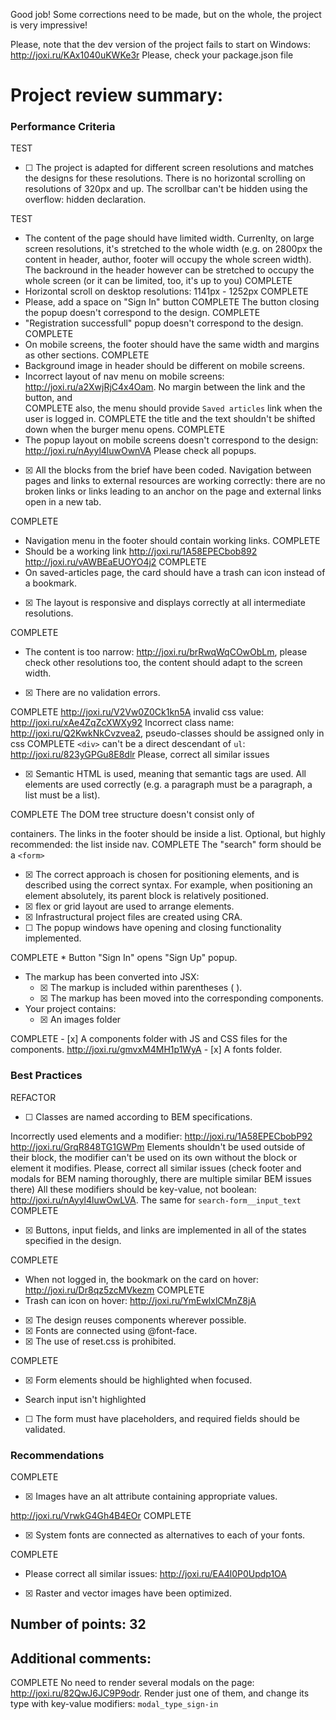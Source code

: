 

Good job! Some corrections need to be made, but on the whole, the project is very impressive!

Please, note that the dev version of the project fails to start on Windows: http://joxi.ru/KAx1040uKWKe3r Please, check your package.json file

# Project review summary:
### Performance Criteria
TEST 
- [ ] <!--14.429--> The project is adapted for different screen resolutions and matches the designs for these resolutions. There is no horizontal scrolling on resolutions of 320px and up. The scrollbar can't be hidden using the overflow: hidden declaration.


TEST 
* The content of the page should have limited width. Currenlty, on large screen resolutions, it's stretched to the whole width (e.g. on 2800px the content in header, author, footer will occupy the whole screen width). The backround in the header however can be stretched to occupy the whole screen (or it can be limited, too, it's up to you)
COMPLETE 
* Horizontal scroll on desktop resolutions: 1141px - 1252px
COMPLETE
 * Please, add a space on "Sign In" button
COMPLETE The button closing the popup doesn't correspond to the design.
COMPLETE
 * "Registration successfull" popup doesn't correspond to the design.
COMPLETE
 * On mobile screens, the footer should have the same width and margins as other sections.
COMPLETE
 * Background image in header should be different on mobile screens.
 * Incorrect layout of nav menu on mobile screens: http://joxi.ru/a2XwjRjC4x4Oam. No margin between the link and the button, and     
COMPLETE
 also, the menu should provide `Saved articles` link when the user is logged in.
COMPLETE
 the title and the text shouldn't be shifted down when the burger menu opens.
COMPLETE
* The popup layout on mobile screens doesn't correspond to the design: http://joxi.ru/nAyyl4luwOwnVA Please check all popups.
- [x] <!--14.429--> All the blocks from the brief have been coded. Navigation between pages and links to external resources are working correctly: there are no broken links or links leading to an anchor on the page and external links open in a new tab.
COMPLETE
 * Navigation menu in the footer should contain working links.
COMPLETE
 * Should be a working link http://joxi.ru/1A58EPECbob892 http://joxi.ru/vAWBEaEUOYO4j2
COMPLETE
 * On saved-articles page, the card should have a trash can icon instead of a bookmark.
- [x] <!--14.429--> The layout is responsive and displays correctly at all intermediate resolutions.
COMPLETE 
* The content is too narrow: http://joxi.ru/brRwqWqCOwObLm, please check other resolutions too, the content should adapt to the screen width.
 - [x] <!--3.38--> There are no validation errors.
COMPLETE http://joxi.ru/V2Vw0Z0Ck1kn5A invalid css value: http://joxi.ru/xAe4ZqZcXWXy92 Incorrect class name: http://joxi.ru/Q2KwkNkCvzvea2, pseudo-classes should be assigned only in css
COMPLETE `<div>` can't be a direct descendant of `ul`: http://joxi.ru/823yGPGu8E8dlr Please, correct all similar issues
- [x] <!--3.38--> Semantic HTML is used, meaning that semantic tags are used. All elements are used correctly (e.g. a paragraph must be a paragraph, a list must be a list). 
COMPLETE The DOM tree structure doesn't consist only of <div> containers.
 The links in the footer should be inside a list. Optional, but highly recommended: the list inside nav.
COMPLETE The "search" form should be a `<form>`
- [x] <!--3.38--> The correct approach is chosen for positioning elements, and is described using the correct syntax. For example, when positioning an element absolutely, its parent block is relatively positioned.
- [x] <!--3.38--> flex or grid layout are used to arrange elements.
- [x] <!--3.38--> Infrastructural project files are created using CRA.
- [ ] <!--3.38--> The popup windows have opening and closing functionality implemented.
COMPLETE * Button "Sign In" opens "Sign Up" popup.
- The markup has been converted into JSX:
	- [x] <!--3.38--> The markup is included within parentheses ( ).
	- [x] <!--3.38--> The markup has been moved into the corresponding components.
- Your project contains:
	- [x] <!--3.38--> An images folder
COMPLETE
	- [x] <!--3.38--> A components folder with JS and CSS files for the components.
	http://joxi.ru/gmvxM4MH1p1WyA
	- [x] <!--3.38--> A fonts folder.
	
### Best Practices
REFACTOR
 - [ ] <!--2.143--> Classes are named according to BEM specifications.
Incorrectly used elements and a modifier: http://joxi.ru/1A58EPECbobP92 http://joxi.ru/GrqR848TG1GWPm Elements shouldn't be used outside of their block, the modifier can't be used on its own without the block or element it modifies. Please, correct all similar issues (check footer and modals for BEM naming thoroughly, there are multiple similar BEM issues there)
All these modifiers should be key-value, not boolean: http://joxi.ru/nAyyl4luwOwLVA. The same for `search-form__input_text`
COMPLETE
 - [x] <!--2.143--> Buttons, input fields, and links are implemented in all of the states specified in the design.
COMPLETE
 * When not logged in, the bookmark on the card on hover: http://joxi.ru/Dr8qz5zcMVkezm
COMPLETE
 * Trash can icon on hover: http://joxi.ru/YmEwlxlCMnZ8jA
- [x] <!--2.143--> The design reuses components wherever possible.
- [x] <!--2.143--> Fonts are connected using @font-face.
- [x] <!--2.143--> The use of reset.css is prohibited.
COMPLETE
- [x] <!--2.143--> Form elements should be highlighted when focused.
* Search input isn't highlighted
- [ ] <!--2.143--> The form must have placeholders, and required fields should be validated.

### Recommendations
COMPLETE
 - [x] <!--1.67--> Images have an alt attribute containing appropriate values.
http://joxi.ru/VrwkG4Gh4B4EOr
COMPLETE 
- [x] <!--1.67--> System fonts are connected as alternatives to each of your fonts.
COMPLETE
 * Please correct all similar issues: http://joxi.ru/EA4l0P0Updp1OA
- [x] <!--1.67--> Raster and vector images have been optimized.

## Number of points: 32

## Additional comments:

COMPLETE
 No need to render several modals on the page: http://joxi.ru/82QwJ6JC9P9odr. Render just one of them, and change its type with key-value modifiers: `modal_type_sign-in`